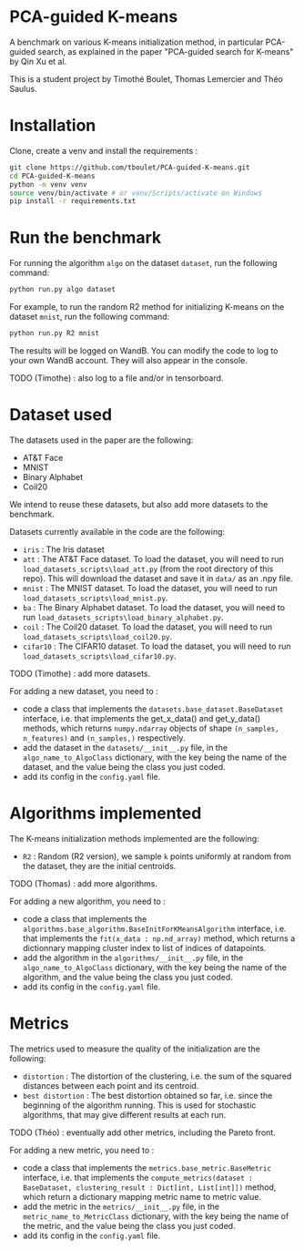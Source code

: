 # PCA-guided K-means
A benchmark on various K-means initialization method, in particular PCA-guided search, as explained in the paper "PCA-guided search for K-means" by Qin Xu et al.

This is a student project by Timothé Boulet, Thomas Lemercier and Théo Saulus.

# Installation

Clone, create a venv and install the requirements :

```bash
git clone https://github.com/tboulet/PCA-guided-K-means.git
cd PCA-guided-K-means
python -m venv venv
source venv/bin/activate # or venv/Scripts/activate on Windows
pip install -r requirements.txt
```


# Run the benchmark

For running the algorithm `algo` on the dataset `dataset`, run the following command:

```bash
python run.py algo dataset
```

For example, to run the random R2 method for initializing K-means on the dataset `mnist`, run the following command:

```bash
python run.py R2 mnist
```

The results will be logged on WandB. You can modify the code to log to your own WandB account. They will also appear in the console.

TODO (Timothe) : also log to a file and/or in tensorboard.


# Dataset used

The datasets used in the paper are the following:
- AT&T Face
- MNIST
- Binary Alphabet
- Coil20

We intend to reuse these datasets, but also add more datasets to the benchmark.

Datasets currently available in the code are the following:
- `iris` : The Iris dataset
- `att` : The AT&T Face dataset. To load the dataset, you will need to run ``load_datasets_scripts\load_att.py`` (from the root directory of this repo). This will download the dataset and save it in ``data/`` as an .npy file.
- `mnist` : The MNIST dataset. To load the dataset, you will need to run ``load_datasets_scripts\load_mnist.py``.
- `ba` : The Binary Alphabet dataset. To load the dataset, you will need to run ``load_datasets_scripts\load_binary_alphabet.py``.
- `coil` : The Coil20 dataset. To load the dataset, you will need to run ``load_datasets_scripts\load_coil20.py``.
- `cifar10` : The CIFAR10 dataset. To load the dataset, you will need to run ``load_datasets_scripts\load_cifar10.py``.

TODO (Timothe) : add more datasets.

For adding a new dataset, you need to :
- code a class that implements the `datasets.base_dataset.BaseDataset` interface, i.e. that implements the get_x_data() and get_y_data() methods, which returns `numpy.ndarray` objects of shape `(n_samples, n_features)` and `(n_samples,)` respectively.
- add the dataset in the `datasets/__init__.py` file, in the `algo_name_to_AlgoClass` dictionary, with the key being the name of the dataset, and the value being the class you just coded.
- add its config in the `config.yaml` file.


# Algorithms implemented

The K-means initialization methods implemented are the following:

- `R2` : Random (R2 version), we sample `k` points uniformly at random from the dataset, they are the initial centroids.

TODO (Thomas) : add more algorithms.

For adding a new algorithm, you need to :
- code a class that implements the `algorithms.base_algorithm.BaseInitForKMeansAlgorithm` interface, i.e. that implements the `fit(x_data : np.nd_array)` method, which returns a dictionnary mapping cluster index to list of indices of datapoints.
- add the algorithm in the `algorithms/__init__.py` file, in the `algo_name_to_AlgoClass` dictionary, with the key being the name of the algorithm, and the value being the class you just coded.
- add its config in the `config.yaml` file.

# Metrics

The metrics used to measure the quality of the initialization are the following:
- `distortion` : The distortion of the clustering, i.e. the sum of the squared distances between each point and its centroid.
- `best distortion` : The best distortion obtained so far, i.e. since the beginning of the algorithm running. This is used for stochastic algorithms, that may give different results at each run.

TODO (Théo) : eventually add other metrics, including the Pareto front.

For adding a new metric, you need to :
- code a class that implements the `metrics.base_metric.BaseMetric` interface, i.e. that implements the `compute_metrics(dataset : BaseDataset, clustering_result : Dict[int, List[int]])` method, which return a dictionary mapping metric name to metric value.
- add the metric in the `metrics/__init__.py` file, in the `metric_name_to_MetricClass` dictionary, with the key being the name of the metric, and the value being the class you just coded.
- add its config in the `config.yaml` file.